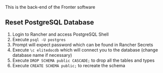 This is the back-end of the Fronter software


## Reset PostgreSQL Database

1. Login to Rancher and access PostgreSQL Shell
2. Execute `psql -U postgres`
3. Prompt will expect password which can be found in Rancher Secrets
4. Execute `\c elitedocdb` which will connect you to the database (change database name if necessary)
5. Execute `DROP SCHEMA public CASCADE;` to drop all the tables and types
6. Execute `CREATE SCHEMA public;` to recreate the schema
